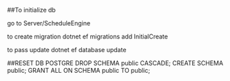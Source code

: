 ##To initialize db

go to Server/ScheduleEngine

to create migration
dotnet ef migrations add InitialCreate

to pass update
dotnet ef database update

##RESET DB POSTGRE
DROP SCHEMA public CASCADE;
CREATE SCHEMA public;
GRANT ALL ON SCHEMA public TO public;